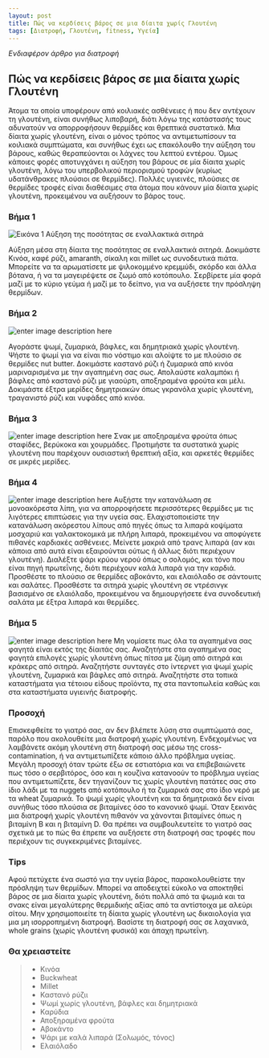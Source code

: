 ```yaml
---
layout: post
title: Πώς να κερδίσεις βάρος σε μια δίαιτα χωρίς Γλουτένη
tags: [Διατροφή, Γλουτένη, fitness, Υγεία]
---
```


*Ενδιαφέρον άρθρο για διατροφή*


## Πώς να κερδίσεις βάρος σε μια δίαιτα χωρίς Γλουτένη

Άτομα τα οποία υποφέρουν από κοιλιακές ασθένειες ή που δεν αντέχουν τη γλουτένη, είναι συνήθως λιποβαρή, διότι λόγω της κατάστασής τους αδυνατούν να απορροφήσουν θερμίδες και θρεπτικά συστατικά. Μια δίαιτα χωρίς γλουτένη, είναι ο μόνος τρόπος να αντιμετωπίσουν τα κοιλιακά συμπτώματα, και συνήθως έχει ως επακόλουθο την αύξηση του βάρους, καθώς θεραπεύονται οι λάχνες του λεπτού εντέρου.
Όμως κάποιες φορές αποτυγχάνει η αύξηση του βάρους σε μία δίαιτα χωρίς γλουτένη, λόγω του υπερβολικού περιορισμού τροφών (κυρίως υδατάνθρακες πλούσιοι σε θερμίδες).
Πολλές υγιεινές, πλούσιες σε θερμίδες τροφές είναι διαθέσιμες στα άτομα που κάνουν μία δίαιτα χωρίς γλουτένη, προκειμένου να αυξήσουν το βάρος τους.



### Βήμα 1

![Εικόνα 1 Αύξηση της ποσότητας σε εναλλακτικά σιτηρά](http://img.aws.livestrongcdn.com/ls-article-image-400/cme/cme_public_images/www_livestrong_com/photos.demandstudios.com/getty/article/94/197/177802935_XS.jpg)

Αύξηση μέσα στη δίαιτα της ποσότητας σε εναλλακτικά σιτηρά. Δοκιμάστε Κινόα, καφέ ρύζι, amaranth, σίκαλη και millet ως συνοδευτικά πιάτα. Μπορείτε να τα αρωματίσετε με ψιλοκομμένο κρεμμύδι, σκόρδο και άλλα βότανα, ή να τα μαγειρέψετε σε ζωμό από κοτόπουλο. Σερβίρετε μία φορά μαζί με το κύριο γεύμα ή μαζί με το δείπνο, για να αυξήσετε την πρόσληψη θερμίδων.

### Βήμα 2
![enter image description here](http://img.aws.livestrongcdn.com/ls-article-image-400/cme/cme_public_images/www_livestrong_com/photos.demandstudios.com/getty/article/181/52/178512255_XS.jpg)

Αγοράστε ψωμί, ζυμαρικά, βάφλες, και δημητριακά χωρίς γλουτένη. Ψήστε το ψωμί για να είναι πιο νόστιμο και αλοίψτε το με πλούσιο σε θερμίδες nut butter. Δοκιμάστε καστανό ρύζι ή ζυμαρικά από κινόα μαριναρισμένα με την αγαπημένη σας σως. Απολαύστε καλαμπόκι ή βάφλες από καστανό ρύζι με γιαούρτι, αποξηραμένα φρούτα  και μέλι. Δοκιμάστε έξτρα μερίδες δημητριακών όπως γκρανόλα χωρίς γλουτένη, τραγανιστό ρύζι και νυφάδες από κινόα. 

### Βήμα 3
![enter image description here](http://img.aws.livestrongcdn.com/ls-article-image-400/cme/cme_public_images/www_livestrong_com/photos.demandstudios.com/getty/article/94/197/177802935_XS.jpg)
Σνακ  με αποξηραμένα φρούτα όπως σταφίδες, βερύκοκα και χουρμάδες. Προτιμήστε τα συστατικά χωρίς γλουτένη που παρέχουν ουσιαστική θρεπτική αξία, και αρκετές θερμίδες σε μικρές μερίδες. 

### Βήμα 4
 ![enter image description here](http://img.aws.livestrongcdn.com/ls-article-image-400/cme/cme_public_images/www_livestrong_com/photos.demandstudios.com/getty/article/92/237/186201532_XS.jpg)
Αυξήστε την κατανάλωση σε μονοακόρεστα λίπη, για να απορροφήσετε περισσότερες θερμίδες με τις λιγότερες επιπτώσεις για την υγεία σας. Ελαχιστοποιείστε την κατανάλωση ακόρεστου λίπους από πηγές όπως τα λιπαρά κοψίματα μοσχαριύ και γαλακτοκομικά με πλήρη λιπαρά, προκειμένου να αποφύγετε πιθανές καρδιακές ασθένειες. Μείνετε μακριά από τρανς λιπαρά (αν και κάποια από αυτά είναι εξαιρούνται ούτως ή άλλως διότι περιέχουν γλουτένη). 
Διαλέξτε ψάρι κρύου νερού όπως ο σολομός, και τόνο που είναι πηγή πρωτεΐνης, διότι περιέχουν καλά λιπαρά για την καρδιά. Προσθέστε το πλούσιο σε θερμίδες αβοκάντο, και ελαιόλαδο σε σάντουιτς και σαλάτες. Προσθέστε τα σιτηρά χωρίς γλουτένη σε ντρέσινγκ βασισμένο σε ελαιόλαδο, προκειμένου να δημιουργήσετε ένα συνοδευτική σαλάτα με έξτρα λιπαρά και θερμίδες. 

### Βήμα 5
![enter image description here](http://img.aws.livestrongcdn.com/ls-article-image-400/cme/cme_public_images/www_livestrong_com/photos.demandstudios.com/getty/article/235/110/156257557_XS.jpg)
Μη νομίσετε πως όλα τα αγαπημένα σας φαγητά είναι εκτός της δίαιτάς σας. Αναζητήστε στα αγαπημένα σας φαγητά επιλογές χωρίς γλουτένη όπως πίτσα με ζύμη από σιτηρά και κράκερς από σιτηρά.
Αναζητήστε συνταγές στο ίντερνετ για ψωμί χωρίς γλουτένη, ζυμαρικά και βάφλες από σιτηρά. Αναζητήστε στα τοπικά καταστήματα για τέτοιου είδους προϊόντα, πχ στα παντοπωλεία καθώς και στα καταστήματα υγιεινής διατροφής.

### Προσοχή
Επισκεφθείτε το γιατρό σας, αν δεν βλέπετε λύση στα συμπτώματά σας, παρόλο που ακολουθείτε μια διατροφή χωρίς γλουτένη. Ενδεχομένως να λαμβάνετε ακόμη γλουτένη στη διατροφή σας μέσω της cross-contamination, ή να αντιμετωπίζετε κάποιο άλλο πρόβλημα υγείας. Μεγάλη προσοχή όταν τρώτε έξω σε εστιατόρια και να επιβεβαιώνετε πως τόσο ο σερβιτόρος, όσο και η κουζίνα κατανοούν το πρόβλημα υγείας που αντιμετωπίζετε, δεν τηγανίζουν τις χωρίς γλουτένη πατάτες σας στο ίδιο λάδι με τα nuggets από κοτόπουλο ή τα ζυμαρικά σας στο ίδιο νερό με τα wheat ζυμαρικά.
Το ψωμί χωρίς γλουτένη και τα δημητριακά δεν είναι συνήθως τόσο πλούσια σε βιταμίνες όσο το κανονικό ψωμί. Όταν ξεκινάς μια διατροφή χωρίς γλουτένη πιθανόν να χάνονται βιταμίνες όπως η βιταμίνη Β και η βιταμίνη D. Θα πρέπει να συμβουλευτείτε το γιατρό σας σχετικά με το πώς θα έπρεπε να αυξήσετε στη διατροφή σας τροφές που περιέχουν τις συγκεκριμένες βιταμίνες.

### Tips
Αφού πετύχετε ένα σωστό για την υγεία βάρος, παρακολουθείστε την πρόσληψη των θερμίδων. Μπορεί να αποδειχτεί εύκολο να αποκτηθεί βάρος σε μια δίαιτα χωρίς γλουτένη, διότι πολλά από τα ψωμιά και τα  σνακς είναι μεγαλύτερης θερμιδικής αξίας από τα αντίστοιχα με αλεύρι σίτου.
Μην χρησιμοποιείτε τη δίαιτα χωρίς γλουτένη ως δικαιολογία για μια μη ισορροπημένη διατροφή. Βασίστε τη διατροφή σας σε λαχανικά, whole grains (χωρίς γλουτένη φυσικά) και άπαχη πρωτεΐνη.

### Θα χρειαστείτε
> * Κινόα
> * Buckwheat
> * Millet
> * Καστανό ρύζιι
> * Ψωμί χωρίς γλουτένη, βάφλες και δημητριακά
> * Καρύδια
> * Αποξηραμένα φρούτα
> * Αβοκάντο
> * Ψάρι με καλά λιπαρά (Σολωμός, τόνος)
> * Ελαιόλαδο
